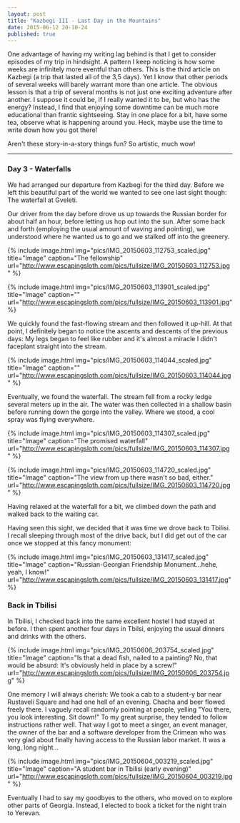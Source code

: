 ```yaml
---
layout: post
title: "Kazbegi III - Last Day in the Mountains"
date: 2015-06-12 20-10-24
published: true
---
```


One advantage of having my writing lag behind is that I get to consider episodes of my trip in hindsight.  A pattern I keep noticing is how some weeks are infinitely more eventful than others. This is the third article on Kazbegi (a trip that lasted all of the 3,5 days). Yet I know that other periods of several weeks will barely warrant more than one article. The obvious lesson is that a trip of several months is not just one exciting adventure after another. I suppose it could be, if I really wanted it to be, but who has the energy? Instead, I find that enjoying some downtime can be much more educational than frantic sightseeing. Stay in one place for a bit, have some tea, observe what is happening around you. Heck, maybe use the time to write down how you got there!

Aren't these story-in-a-story things fun? So artistic, much wow!

----

### Day 3 - Waterfalls
We had arranged our departure from Kazbegi for the third day. Before we left this beautiful part of the world we wanted to see one last sight though: The waterfall at Gveleti.

Our driver from the day before drove us up towards the Russian border for about half an hour, before letting us hop out into the sun. After some back and forth (employing the usual amount of waving and pointing), we understood where he wanted us to go and we stalked off into the greenery.

{% include image.html img="pics/IMG_20150603_112753_scaled.jpg" title="Image" caption="The fellowship" url="http://www.escapingsloth.com/pics/fullsize/IMG_20150603_112753.jpg" %}

{% include image.html img="pics/IMG_20150603_113901_scaled.jpg" title="Image" caption="" url="http://www.escapingsloth.com/pics/fullsize/IMG_20150603_113901.jpg" %}


We quickly found the fast-flowing stream and then followed it up-hill. At that point, I definitely began to notice the ascents and descents of the previous days: My legs began to feel like rubber and it's almost a miracle I didn't faceplant straight into the stream.

{% include image.html img="pics/IMG_20150603_114044_scaled.jpg" title="Image" caption="" url="http://www.escapingsloth.com/pics/fullsize/IMG_20150603_114044.jpg" %}


Eventually, we found the waterfall. The stream fell from a rocky ledge several meters up in the air. The water was then collected in a shallow basin before running down the gorge into the valley. Where we stood, a cool spray was flying everywhere.

{% include image.html img="pics/IMG_20150603_114307_scaled.jpg" title="Image" caption="The promised waterfall" url="http://www.escapingsloth.com/pics/fullsize/IMG_20150603_114307.jpg" %}

{% include image.html img="pics/IMG_20150603_114720_scaled.jpg" title="Image" caption="The view from up there wasn't so bad, either." url="http://www.escapingsloth.com/pics/fullsize/IMG_20150603_114720.jpg" %}

Having relaxed at the waterfall for a bit, we climbed down the path and walked back to the waiting car.

Having seen this sight, we decided that it was time we drove back to Tbilisi. I recall sleeping through most of the drive back, but I did get out of the car once we stopped at this fancy monument:

{% include image.html img="pics/IMG_20150603_131417_scaled.jpg" title="Image" caption="Russian-Georgian Friendship Monument...hehe, yeah, I know!" url="http://www.escapingsloth.com/pics/fullsize/IMG_20150603_131417.jpg" %}


###  Back in Tbilisi

In Tbilisi, I checked back into the same excellent hostel I had stayed at before. I then spent another four days in Tbilsi, enjoying the usual dinners and drinks with the others.

{% include image.html img="pics/IMG_20150606_203754_scaled.jpg" title="Image" caption="Is that a dead fish, nailed to a painting? No, that would be absurd: It's obviously held in place by a screw!" url="http://www.escapingsloth.com/pics/fullsize/IMG_20150606_203754.jpg" %}

One memory I will always cherish: We took a cab to a student-y bar near Rustaveli Square and had one hell of an evening. Chacha and beer flowed freely there. I vaguely recall randomly pointing at people, yelling "You there, you look interesting. Sit down!" To my great surprise, they tended to follow instructions rather well. That way I got to meet a singer, an event manager, the owner of the bar and a software developer from the Crimean who was very glad about finally having access to the Russian labor market. It was a long, long night...

{% include image.html img="pics/IMG_20150604_003219_scaled.jpg" title="Image" caption="A student bar in Tbilisi (early evening)" url="http://www.escapingsloth.com/pics/fullsize/IMG_20150604_003219.jpg" %}

Eventually I had to say my goodbyes to the others, who moved on to explore other parts of Georgia. Instead, I elected to book a ticket for the night train to Yerevan.



